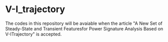 # V-I_trajectory

The codes in this repository will be avaiable when the article "A New Set of Steady-State and Transient Featuresfor Power Signature Analysis Based on V-ITrajectory" is accepted. 
